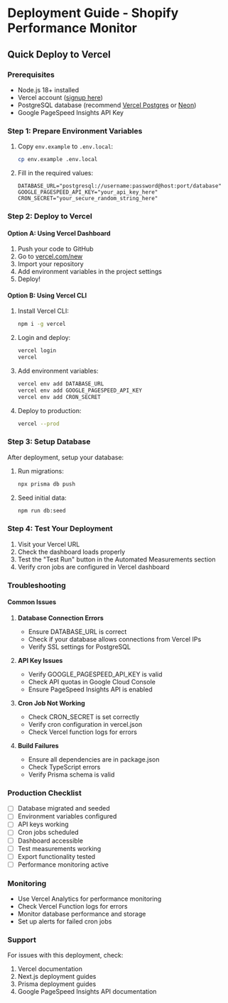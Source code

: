 # Deployment Guide - Shopify Performance Monitor

## Quick Deploy to Vercel

### Prerequisites
- Node.js 18+ installed
- Vercel account ([signup here](https://vercel.com))
- PostgreSQL database (recommend [Vercel Postgres](https://vercel.com/storage/postgres) or [Neon](https://neon.tech))
- Google PageSpeed Insights API Key

### Step 1: Prepare Environment Variables

1. Copy `env.example` to `.env.local`:
   ```bash
   cp env.example .env.local
   ```

2. Fill in the required values:
   ```env
   DATABASE_URL="postgresql://username:password@host:port/database"
   GOOGLE_PAGESPEED_API_KEY="your_api_key_here"
   CRON_SECRET="your_secure_random_string_here"
   ```

### Step 2: Deploy to Vercel

#### Option A: Using Vercel Dashboard
1. Push your code to GitHub
2. Go to [vercel.com/new](https://vercel.com/new)
3. Import your repository
4. Add environment variables in the project settings
5. Deploy!

#### Option B: Using Vercel CLI
1. Install Vercel CLI:
   ```bash
   npm i -g vercel
   ```

2. Login and deploy:
   ```bash
   vercel login
   vercel
   ```

3. Add environment variables:
   ```bash
   vercel env add DATABASE_URL
   vercel env add GOOGLE_PAGESPEED_API_KEY
   vercel env add CRON_SECRET
   ```

4. Deploy to production:
   ```bash
   vercel --prod
   ```

### Step 3: Setup Database

After deployment, setup your database:

1. Run migrations:
   ```bash
   npx prisma db push
   ```

2. Seed initial data:
   ```bash
   npm run db:seed
   ```

### Step 4: Test Your Deployment

1. Visit your Vercel URL
2. Check the dashboard loads properly
3. Test the "Test Run" button in the Automated Measurements section
4. Verify cron jobs are configured in Vercel dashboard

### Troubleshooting

#### Common Issues

1. **Database Connection Errors**
   - Ensure DATABASE_URL is correct
   - Check if your database allows connections from Vercel IPs
   - Verify SSL settings for PostgreSQL

2. **API Key Issues**
   - Verify GOOGLE_PAGESPEED_API_KEY is valid
   - Check API quotas in Google Cloud Console
   - Ensure PageSpeed Insights API is enabled

3. **Cron Job Not Working**
   - Check CRON_SECRET is set correctly
   - Verify cron configuration in vercel.json
   - Check Vercel function logs for errors

4. **Build Failures**
   - Ensure all dependencies are in package.json
   - Check TypeScript errors
   - Verify Prisma schema is valid

### Production Checklist

- [ ] Database migrated and seeded
- [ ] Environment variables configured
- [ ] API keys working
- [ ] Cron jobs scheduled
- [ ] Dashboard accessible
- [ ] Test measurements working
- [ ] Export functionality tested
- [ ] Performance monitoring active

### Monitoring

- Use Vercel Analytics for performance monitoring
- Check Vercel Function logs for errors
- Monitor database performance and storage
- Set up alerts for failed cron jobs

### Support

For issues with this deployment, check:
1. Vercel documentation
2. Next.js deployment guides
3. Prisma deployment guides
4. Google PageSpeed Insights API documentation
